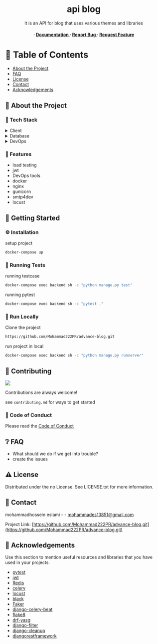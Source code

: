 <div align='center'>

<h1>api blog</h1>
<p>It is an API for blog that uses various themes and libraries</p>

<h4> <span> · </span> <a href="https://github.com/Mohammad222PR/advance-blog/blob/master/README.md"> Documentation </a> <span> · </span> <a href="https://github.com/Mohammad222PR/advance-blog/issues"> Report Bug </a> <span> · </span> <a href="https://github.com/Mohammad222PR/advance-blog/issues"> Request Feature </a> </h4>


</div>

# :notebook_with_decorative_cover: Table of Contents

- [About the Project](#star2-about-the-project)
- [FAQ](#grey_question-faq)
- [License](#warning-license)
- [Contact](#handshake-contact)
- [Acknowledgements](#gem-acknowledgements)


## :star2: About the Project
### :space_invader: Tech Stack
<details> <summary>Client</summary> <ul>
<li><a href="">Django</a></li>
</ul> </details>
<details> <summary>Database</summary> <ul>
<li><a href="">sql3</a></li>
</ul> </details>
<details> <summary>DevOps</summary> <ul>
<li><a href="">docker</a></li>
<li><a href="">Nginx</a></li>
<li><a href="">gunicorn</a></li>
</ul> </details>

### :dart: Features
- load testing
- jwt
- DevOps tools
- docker
- nginx
- gunicorn
- smtp4dev
- locust


## :toolbox: Getting Started

### :gear: Installation

setup project
```bash
docker-compose up
```


### :test_tube: Running Tests

running testcase
```bash
docker-compose exec backend sh -c "python manage.py test"
```
running pytest
```bash
docker-compose exec backend sh -c "pytest ."
```


### :running: Run Locally

Clone the project

```bash
https://github.com/Mohammad222PR/advance-blog.git
```
run project in local
```bash
docker-compose exec backend sh -c "python manage.py runserver"
```


## :wave: Contributing

<a href="https://github.com/Mohammad222PR/advance-blog.git/graphs/contributors"> <img src="https://contrib.rocks/image?repo=Louis3797/awesome-readme-template" /> </a>

Contributions are always welcome!

see `contributing.md` for ways to get started

### :scroll: Code of Conduct

Please read the [Code of Conduct](https://github.com/Mohammad222PR/advance-blog.git/blob/master/CODE_OF_CONDUCT.md)

## :grey_question: FAQ

- What should we do if we get into trouble?
- create the issues


## :warning: License

Distributed under the no License. See LICENSE.txt for more information.

## :handshake: Contact

mohammadhossein eslami - - mohammades13851@gmail.com

Project Link: [https://github.com/Mohammad222PR/advance-blog.git](https://github.com/Mohammad222PR/advance-blog.git)

## :gem: Acknowledgements

Use this section to mention useful resources and libraries that you have used in your projects.

- [pytest](https://docs.pytest.org/en/7.4.x/)
- [jwt](https://jwt.io/)
- [Redis]()
- [celery]()
- [locust]()
- [black]()
- [Faker]()
- [django-celery-beat]()
- [flake8]()
- [drf-yasg]()
- [django-filter]()
- [django-cleanup]()
- [djangorestframework]()
